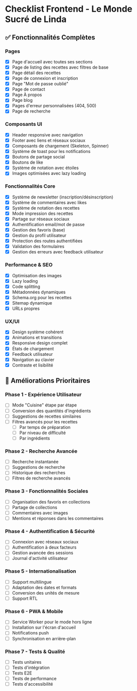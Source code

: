 # Checklist Frontend - Le Monde Sucré de Linda

## ✅ Fonctionnalités Complètes

### Pages
- [x] Page d'accueil avec toutes ses sections
- [x] Page de listing des recettes avec filtres de base
- [x] Page détail des recettes
- [x] Page de connexion et inscription
- [x] Page "Mot de passe oublié"
- [x] Page de contact
- [x] Page À propos
- [x] Page blog
- [x] Pages d'erreur personnalisées (404, 500)
- [x] Page de recherche

### Composants UI
- [x] Header responsive avec navigation
- [x] Footer avec liens et réseaux sociaux
- [x] Composants de chargement (Skeleton, Spinner)
- [x] Système de toast pour les notifications
- [x] Boutons de partage social
- [x] Boutons de like
- [x] Système de notation avec étoiles
- [x] Images optimisées avec lazy loading

### Fonctionnalités Core
- [x] Système de newsletter (inscription/désinscription)
- [x] Système de commentaires avec likes
- [x] Système de notation des recettes
- [x] Mode impression des recettes
- [x] Partage sur réseaux sociaux
- [x] Authentification email/mot de passe
- [x] Gestion des favoris (base)
- [x] Gestion du profil utilisateur
- [x] Protection des routes authentifiées
- [x] Validation des formulaires
- [x] Gestion des erreurs avec feedback utilisateur

### Performance & SEO
- [x] Optimisation des images
- [x] Lazy loading
- [x] Code splitting
- [x] Métadonnées dynamiques
- [x] Schema.org pour les recettes
- [x] Sitemap dynamique
- [x] URLs propres

### UX/UI
- [x] Design système cohérent
- [x] Animations et transitions
- [x] Responsive design complet
- [x] États de chargement
- [x] Feedback utilisateur
- [x] Navigation au clavier
- [x] Contraste et lisibilité

## 🚧 Améliorations Prioritaires

### Phase 1 - Expérience Utilisateur
- [ ] Mode "Cuisine" étape par étape
- [ ] Conversion des quantités d'ingrédients
- [ ] Suggestions de recettes similaires
- [ ] Filtres avancés pour les recettes
  - [ ] Par temps de préparation
  - [ ] Par niveau de difficulté
  - [ ] Par ingrédients

### Phase 2 - Recherche Avancée
- [ ] Recherche instantanée
- [ ] Suggestions de recherche
- [ ] Historique des recherches
- [ ] Filtres de recherche avancés

### Phase 3 - Fonctionnalités Sociales
- [ ] Organisation des favoris en collections
- [ ] Partage de collections
- [ ] Commentaires avec images
- [ ] Mentions et réponses dans les commentaires

### Phase 4 - Authentification & Sécurité
- [ ] Connexion avec réseaux sociaux
- [ ] Authentification à deux facteurs
- [ ] Gestion avancée des sessions
- [ ] Journal d'activité utilisateur

### Phase 5 - Internationalisation
- [ ] Support multilingue
- [ ] Adaptation des dates et formats
- [ ] Conversion des unités de mesure
- [ ] Support RTL

### Phase 6 - PWA & Mobile
- [ ] Service Worker pour le mode hors ligne
- [ ] Installation sur l'écran d'accueil
- [ ] Notifications push
- [ ] Synchronisation en arrière-plan

### Phase 7 - Tests & Qualité
- [ ] Tests unitaires
- [ ] Tests d'intégration
- [ ] Tests E2E
- [ ] Tests de performance
- [ ] Tests d'accessibilité 